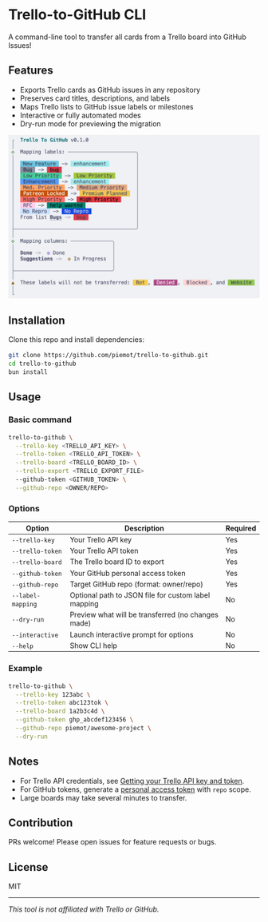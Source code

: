 # Trello-to-GitHub CLI

A command-line tool to transfer all cards from a Trello board into GitHub Issues!

## Features

- Exports Trello cards as GitHub issues in any repository
- Preserves card titles, descriptions, and labels
- Maps Trello lists to GitHub issue labels or milestones
- Interactive or fully automated modes
- Dry-run mode for previewing the migration

![A screenshot of the tool in use](./.github/assets/screenshot.png)

## Installation

Clone this repo and install dependencies:

```bash
git clone https://github.com/piemot/trello-to-github.git
cd trello-to-github
bun install
```

## Usage

### Basic command

```bash
trello-to-github \
  --trello-key <TRELLO_API_KEY> \
  --trello-token <TRELLO_API_TOKEN> \
  --trello-board <TRELLO_BOARD_ID> \
  --trello-export <TRELLO_EXPORT_FILE>
  --github-token <GITHUB_TOKEN> \
  --github-repo <OWNER/REPO>
```

### Options

| Option            | Description                                         | Required |
| ----------------- | --------------------------------------------------- | -------- |
| `--trello-key`    | Your Trello API key                                 | Yes      |
| `--trello-token`  | Your Trello API token                               | Yes      |
| `--trello-board`  | The Trello board ID to export                       | Yes      |
| `--github-token`  | Your GitHub personal access token                   | Yes      |
| `--github-repo`   | Target GitHub repo (format: owner/repo)             | Yes      |
| `--label-mapping` | Optional path to JSON file for custom label mapping | No       |
| `--dry-run`       | Preview what will be transferred (no changes made)  | No       |
| `--interactive`   | Launch interactive prompt for options               | No       |
| `--help`          | Show CLI help                                       | No       |

### Example

```bash
trello-to-github \
  --trello-key 123abc \
  --trello-token abc123tok \
  --trello-board 1a2b3c4d \
  --github-token ghp_abcdef123456 \
  --github-repo piemot/awesome-project \
  --dry-run
```

## Notes

- For Trello API credentials, see [Getting your Trello API key and token](https://trello.com/app-key).
- For GitHub tokens, generate a [personal access token](https://github.com/settings/tokens) with `repo` scope.
- Large boards may take several minutes to transfer.

## Contribution

PRs welcome! Please open issues for feature requests or bugs.

## License

MIT

---

_This tool is not affiliated with Trello or GitHub._
